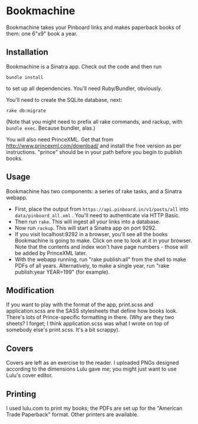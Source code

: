 Bookmachine
===========

Bookmachine takes your Pinboard links and makes paperback books of them: one
6"x9" book a year.

Installation
------------

Bookmachine is a Sinatra app. Check out the code and then run

    bundle install

to set up all dependencies. You'll need Ruby/Bundler, obviously.

You'll need to create the SQLite database, next:

    rake db:migrate

(Note that you might need to prefix all rake commands, and rackup, with `bundle
exec`. Because bundler, alas.)

You will also need PrinceXML. Get that from http://www.princexml.com/download/ and install
the free version as per instructions. "prince" should be in your path before
you begin to publish books.

Usage
-----

Bookmachine has two components: a series of rake tasks, and a Sinatra webapp.

* First, place the output from `https://api.pinboard.in/v1/posts/all` into
  `data/pinboard_all.xml` . You'll need to authenticate via HTTP Basic.
* Then run `rake`. This will ingest all your links into a database.
* Now run `rackup`. This will start a Sinatra app on port 9292.
* If you visit localhost:9292 in a browser, you'll see all the books
  Bookmachine is going to make. Click on one to look at it in your browser.
  Note that the contents and index won't have page numbers - those will be
  added by PrinceXML later.
* With the webapp running, run "rake publish:all" from the shell to make PDFs
  of all years. Alternatively, to make a single year, run "rake publish:year
  YEAR=199" (for example).

Modification
------------

If you want to play with the format of the app, print.scss and application.scss
are the SASS stylesheets that define how books look. There's lots of
Prince-specific formatting in there. (Why are they two sheets? I forget;
I think application.scss was what I wrote on top of somebody else's print.scss.
It's a bit scrappy).

Covers
------

Covers are left as an exercise to the reader. I uploaded PNGs designed
according to the dimensions Lulu gave me; you might just want to use Lulu's
cover editor.

Printing
--------

I used lulu.com to print my books; the PDFs are set up for the "American Trade
Paperback" format. Other printers are available.
